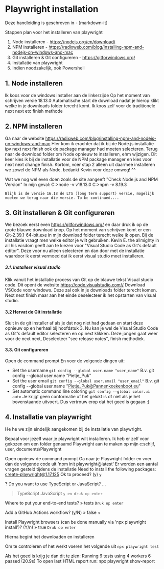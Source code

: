 # Playwright installation

Deze handleiding is geschreven in - [markdown-it] 

Stappen plan voor het installeren van playwright
1. Node installeren - https://nodejs.org/en/download/
2. NPM installeren - https://radixweb.com/blog/installing-npm-and-nodejs-on-windows-and-mac
3. Git installeren & Git configureren - https://gitforwindows.org/
4. Installatie van playwright
5. Indien noodzakelijk, ook Powershell


## 1. Node installeren
Ik koos voor de windows installer aan de linkerzijde
Op het moment van schrijven versie 18.13.0 
Automatische start de download nadat je hierop klikt welke in je downloads folder terecht komt. 
Ik koos zelf voor de traditionele next next etc finish methode

## 2. NPM installeren
Ga naar de website https://radixweb.com/blog/installing-npm-and-nodejs-on-windows-and-mac
Hier kom ik erachter dat ik bij de Node.js installatie ipv next next finish ook de package manager had moeten selecteren.
Terug naar de download folder om Node opnieuw te installeren, ehm wijzigen. 
Dit keer kies ik bij de installatie voor de NPM package manager en kies voor next next change finish. 
Kortom, voer stap 2 alleen uit daarmee installeren we zowel de NPM als Node. bedankt Kevin voor deze omweg! ^^

Wat we nog wel even doen zoals de site aangeeft "Check Node.js and NPM Version"
In mijn geval:
C:\>node -v
v18.13.0
C:\>npm -v
8.19.3

`Blijk is de versie 16.18 de LTS (long term support) versie, mogelijk moeten we terug naar die versie. To be continued....`

## 3. Git installeren & Git configureren
We bezoek eerst even https://gitforwindows.org/ en daar druk ik op de grote blauwe download knop.
Op het moment van schrijven komt er een Git-2.39.1-64-bit.exe in mijn download folder terecht welke ik open.
Bij de installatie vraagt men welke editor je wilt gebruiken. Kevin E. the allmighty in all his wisdom geeft aan te kiezen voor "Visual Studio Code as Git's default editor". Deze voor nu alleen selecteren en dan door met de installatie waardoor ik eerst vermoed dat ik eerst visual studio moet installeren.

##### 3.1. Installeer visual studio 
Klik vanuit het installatie process van Git op de blauwe tekst Visual studio code. Dit opent de website https://code.visualstudio.com//
Download VSCode voor windows. Deze zal ook in je downloads folder terecht komen.
Next next finish maar aan het einde deselecteer ik het opstarten van visual studio.

#### 3.2 Hervat de Git installatie
Sluit in de git installer af als je dat nog niet had gedaan en start deze opnieuw op en herhaal bij hoofdstuk 3.
Nu kan je wel de Visual Studio Code as Git's default editor selecteren en op next klikken. Deze jongen gaat weer voor de next next, Deselecteer "see release notes", finish methodiek. 

#### 3.3. Git configureren
Open de command prompt
En voer de volgende dingen uit:
- Set the username 
`git config --global user.name "user_name"`
B.v. git config --global user.name "Pietje_Puk"
- Set the user email
`git config --global user.email "user_email"`
B.v. git config --global user.name "Pietje_Puk@Pannenkoekenboot.eu"
- Set automatic command line coloring
`git config --global color.ui auto`
Je krijgt geen conformatie of het gelukt is of niet als je het bovenstaande uitvoert. Dus vertrouw erop dat het goed is gegaan ;) 

## 4. Installatie van playwright
He he we zijn eindelijk aangekomen bij de installatie van playwright.

Bepaal voor jezelf waar je playwright wilt installeren. Ik heb er zelf voor gekozen om een folder genaamd Playwright aan te maken op mijn c:schijf, user, documents\Playwright

Open opnieuw de command prompt
Ga naar je Playwright folder en voer dan de volgende code uit
'npm init playwright@latest'
Er worden een aantal vragen gesteld tijdens de installatie
Need to install the following packages:
  create-playwright@1.17.125
Ok to proceed? (y) `y`

? Do you want to use TypeScript or JavaScript? ...
> TypeScript
  JavaScript
`y en druk op enter`

Where to put your end-to-end tests? » tests
`Druk op enter`

 Add a GitHub Actions workflow? (y/N) » false
 `n`

 Install Playwright browsers (can be done manually via 'npx playwright install')? (Y/n) » true
 `Druk op enter`

Hierna begint het downloaden en installeren

Om te controleren of het werkt voeren het volgende uit
`npx playwright test`

Als het goed is krijg je dan dit te zien:
Running 6 tests using 4 workers
  6 passed (20.9s)
To open last HTML report run:
  npx playwright show-report
  
  

